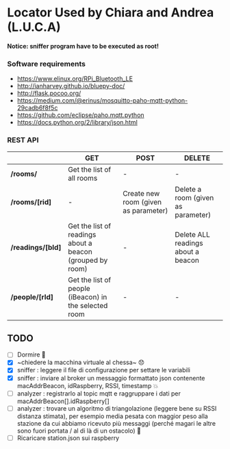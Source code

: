 # Locator Used by Chiara and Andrea (L.U.C.A)

**Notice: sniffer program have to be executed as root!**

### Software requirements
* https://www.elinux.org/RPi_Bluetooth_LE
* http://ianharvey.github.io/bluepy-doc/
* http://flask.pocoo.org/
* https://medium.com/@erinus/mosquitto-paho-mqtt-python-29cadb6f8f5c
* https://github.com/eclipse/paho.mqtt.python
* https://docs.python.org/2/library/json.html


### REST API
||GET|POST|DELETE|
|---|---|---|---|
|**/rooms/**|Get the list of all rooms|-|-|
|**/rooms/[rid]**|-|Create new room (given as parameter)|Delete a room (given as parameter)|
|**/readings/[bId]**|Get the list of readings about a beacon (grouped by room)|-|Delete ALL readings about a beacon|
|**/people/[rId]**|Get the list of people (iBeacon) in the selected room|-|-|

## TODO
- [ ] Dormire :lollipop:
- [x] ~chiedere la macchina virtuale al chessa~ :disappointed:
- [x] sniffer  : leggere il file di configurazione per settare le variabili
- [X] sniffer  : inviare al broker un messaggio formattato json contenente macAddrBeacon, idRaspberry, RSSI, timestamp :collision:
- [ ] analyzer : registrarlo al topic mqtt e raggruppare i dati per macAddrBeacon[].idRaspberry[]
- [ ] analyzer : trovare un algoritmo di triangolazione (leggere bene su RSSI distanza stimata), per esempio media pesata con maggior peso alla stazione da cui abbiamo ricevuto più messaggi (perché magari le altre sono fuori portata / al di là di un ostacolo) :tractor:
- [ ] Ricaricare station.json sui raspberry